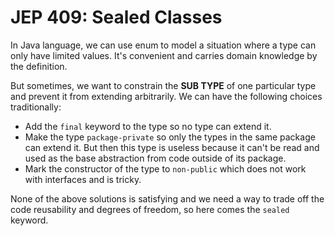 # JEP 409: Sealed Classes

In Java language, we can use enum to model a situation where a type can only have limited values. It's convenient and carries domain knowledge by the definition.

But sometimes, we want to constrain the **SUB TYPE** of one particular type and prevent it from extending arbitrarily. We can have the following choices traditionally:

- Add the `final` keyword to the type so no type can extend it.
- Make the type `package-private` so only the types in the same package can extend it. But then this type is useless because it can't be read and used as the base abstraction from code outside of its package.
- Mark the constructor of the type to `non-public` which does not work with interfaces and is tricky.

None of the above solutions is satisfying and we need a way to trade off the code reusability and degrees of freedom, so here comes the `sealed` keyword.
